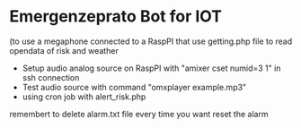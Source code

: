 Emergenzeprato Bot for IOT 
==============

(to use a megaphone connected to a RaspPI that use getting.php file to read opendata of risk and weather

- Setup audio analog source on RaspPI with "amixer cset numid=3 1" in ssh connection
- Test audio source with command "omxplayer example.mp3"
- using cron job with alert_risk.php

remembert to delete alarm.txt file every time you want reset the alarm 
